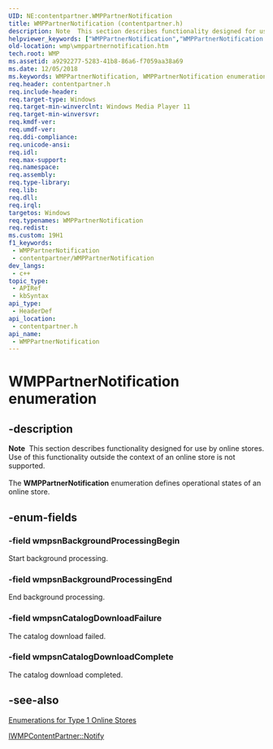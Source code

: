 ```yaml
---
UID: NE:contentpartner.WMPPartnerNotification
title: WMPPartnerNotification (contentpartner.h)
description: Note  This section describes functionality designed for use by online stores. Use of this functionality outside the context of an online store is not supported. The WMPPartnerNotification enumeration defines operational states of an online store.
helpviewer_keywords: ["WMPPartnerNotification","WMPPartnerNotification enumeration [Windows Media Player]","contentpartner/WMPPartnerNotification","contentpartner/wmpsnBackgroundProcessingBegin","contentpartner/wmpsnBackgroundProcessingEnd","contentpartner/wmpsnCatalogDownloadComplete","contentpartner/wmpsnCatalogDownloadFailure","enumeration [Windows Media Player]","wmp.wmppartnernotification","wmpsnBackgroundProcessingBegin","wmpsnBackgroundProcessingEnd","wmpsnCatalogDownloadComplete","wmpsnCatalogDownloadFailure"]
old-location: wmp\wmppartnernotification.htm
tech.root: WMP
ms.assetid: a9292277-5283-41b8-86a6-f7059aa38a69
ms.date: 12/05/2018
ms.keywords: WMPPartnerNotification, WMPPartnerNotification enumeration [Windows Media Player], contentpartner/WMPPartnerNotification, contentpartner/wmpsnBackgroundProcessingBegin, contentpartner/wmpsnBackgroundProcessingEnd, contentpartner/wmpsnCatalogDownloadComplete, contentpartner/wmpsnCatalogDownloadFailure, enumeration [Windows Media Player], wmp.wmppartnernotification, wmpsnBackgroundProcessingBegin, wmpsnBackgroundProcessingEnd, wmpsnCatalogDownloadComplete, wmpsnCatalogDownloadFailure
req.header: contentpartner.h
req.include-header: 
req.target-type: Windows
req.target-min-winverclnt: Windows Media Player 11
req.target-min-winversvr: 
req.kmdf-ver: 
req.umdf-ver: 
req.ddi-compliance: 
req.unicode-ansi: 
req.idl: 
req.max-support: 
req.namespace: 
req.assembly: 
req.type-library: 
req.lib: 
req.dll: 
req.irql: 
targetos: Windows
req.typenames: WMPPartnerNotification
req.redist: 
ms.custom: 19H1
f1_keywords:
 - WMPPartnerNotification
 - contentpartner/WMPPartnerNotification
dev_langs:
 - c++
topic_type:
 - APIRef
 - kbSyntax
api_type:
 - HeaderDef
api_location:
 - contentpartner.h
api_name:
 - WMPPartnerNotification
---
```


# WMPPartnerNotification enumeration


## -description

<div class="alert"><b>Note</b>  This section describes functionality designed for use by online stores. Use of this functionality outside the context of an online store is not supported.</div>
<div> </div>
The <b>WMPPartnerNotification</b> enumeration defines operational states of an online store.

## -enum-fields

### -field wmpsnBackgroundProcessingBegin

Start background processing.

### -field wmpsnBackgroundProcessingEnd

End background processing.

### -field wmpsnCatalogDownloadFailure

The catalog download failed.

### -field wmpsnCatalogDownloadComplete

The catalog download completed.

## -see-also

<a href="/windows/desktop/WMP/enumerations-for-type-1-online-stores">Enumerations for Type 1 Online Stores</a>



<a href="/windows/desktop/api/contentpartner/nf-contentpartner-iwmpcontentpartner-notify">IWMPContentPartner::Notify</a>